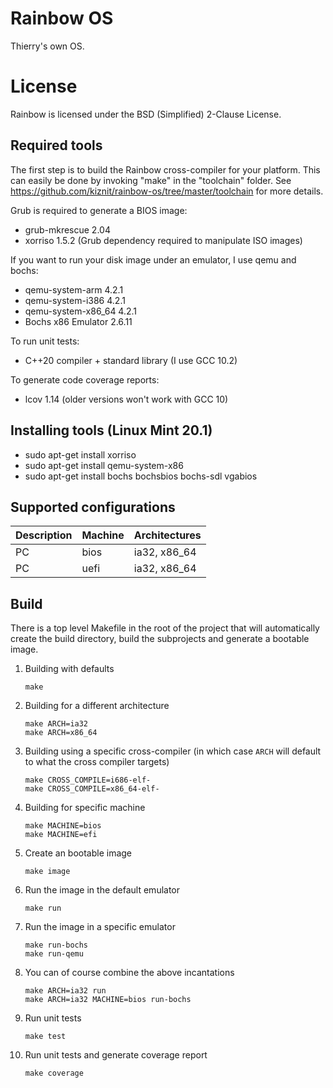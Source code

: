 Rainbow OS
==========

Thierry's own OS.


License
=======

Rainbow is licensed under the BSD (Simplified) 2-Clause License.


Required tools
--------------

The first step is to build the Rainbow cross-compiler for your platform. This can easily be done by invoking "make" in the "toolchain" folder.
See https://github.com/kiznit/rainbow-os/tree/master/toolchain for more details.

Grub is required to generate a BIOS image:

* grub-mkrescue 2.04
* xorriso 1.5.2 (Grub dependency required to manipulate ISO images)

If you want to run your disk image under an emulator, I use qemu and bochs:

* qemu-system-arm 4.2.1
* qemu-system-i386 4.2.1
* qemu-system-x86_64 4.2.1
* Bochs x86 Emulator 2.6.11

To run unit tests:

* C++20 compiler + standard library (I use GCC 10.2)

To generate code coverage reports:

* lcov 1.14 (older versions won't work with GCC 10)


Installing tools (Linux Mint 20.1)
----------------------------------

* sudo apt-get install xorriso
* sudo apt-get install qemu-system-x86
* sudo apt-get install bochs bochsbios bochs-sdl vgabios


Supported configurations
------------------------

| Description | Machine | Architectures |
|-------------|----------|---------------|
| PC          | bios     | ia32, x86_64  |
| PC          | uefi     | ia32, x86_64  |



Build
-----

There is a top level Makefile in the root of the project that will automatically
create the build directory, build the subprojects and generate a bootable image.

1) Building with defaults

    ```
    make
    ```

2) Building for a different architecture

    ```
    make ARCH=ia32
    make ARCH=x86_64
    ```

3) Building using a specific cross-compiler (in which case `ARCH` will default to what the cross compiler targets)

    ```
    make CROSS_COMPILE=i686-elf-
    make CROSS_COMPILE=x86_64-elf-
    ```

4) Building for specific machine

    ```
    make MACHINE=bios
    make MACHINE=efi
    ```

5) Create an bootable image

    ```
    make image
    ```

6) Run the image in the default emulator

    ```
    make run
    ```

7) Run the image in a specific emulator

    ```
    make run-bochs
    make run-qemu
    ```

8) You can of course combine the above incantations

    ```
    make ARCH=ia32 run
    make ARCH=ia32 MACHINE=bios run-bochs
    ```

9) Run unit tests

    ```
    make test
    ```

10) Run unit tests and generate coverage report

    ```
    make coverage
    ```
